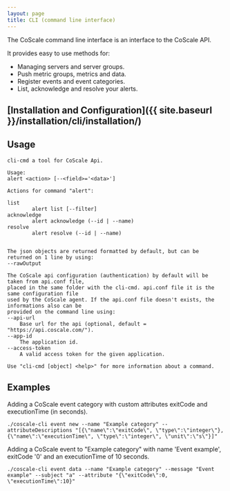 ```yaml
---
layout: page
title: CLI (command line interface)
---
```


The CoScale command line interface is an interface to the CoScale API.

It provides easy to use methods for:

* Managing servers and server groups.
* Push metric groups, metrics and data.
* Register events and event categories.
* List, acknowledge and resolve your alerts.

## [Installation and Configuration]({{ site.baseurl }}/installation/cli/installation/)

## Usage
    cli-cmd a tool for CoScale Api.

    Usage:
    alert <action> [--<field>='<data>']

    Actions for command "alert":

    list
            alert list [--filter]
    acknowledge
            alert acknowledge (--id | --name)
    resolve
            alert resolve (--id | --name)


    The json objects are returned formatted by default, but can be returned on 1 line by using:
    --rawOutput

    The CoScale api configuration (authentication) by default will be taken from api.conf file,
    placed in the same folder with the cli-cmd. api.conf file it is the same configuration file
    used by the CoScale agent. If the api.conf file doesn't exists, the informations also can be
    provided on the command line using:
    --api-url
        Base url for the api (optional, default = "https://api.coscale.com/").
    --app-id
        The application id.
    --access-token
        A valid access token for the given application.

    Use "cli-cmd [object] <help>" for more information about a command.

## Examples

Adding a CoScale event category with custom attributes exitCode and executionTime (in seconds).

`./coscale-cli event new --name "Example category" --attributeDescriptions "[{\"name\":\"exitCode\", \"type\":\"integer\"}, {\"name\":\"executionTime\", \"type\":\"integer\", \"unit\":\"s\"}]"`

Adding a CoScale event to "Example category" with name 'Event example', exitCode '0' and an executionTime of 10 seconds.

`./coscale-cli event data --name "Example category" --message "Event example" --subject "a" --attribute "{\"exitCode\":0, \"executionTime\":10}"`
